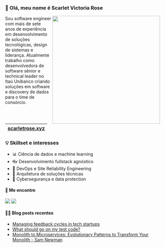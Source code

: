 ### 👋 Olá, meu nome é Scarlet Victoria Rose

<img align="right" height="350" src="https://media0.giphy.com/media/l0NwPdduX7IL1rS1i/giphy.gif?cid=6c09b952fsvcphrfc5py15lbr7nhehpq5v3scsznzetwd7pn&ep=v1_internal_gif_by_id&rid=giphy.gif&ct=g"/>

Sou software engineer com mais de sete anos de experiência em desenvolvimento de soluções tecnológicas, design de sistemas e liderança. Atualmente trabalho como desenvolvedora de software sênior e technical leader no Itaú Unibanco criando soluções em software e discovery de dados para o time de consórcio.

| <a href="https://scarletrose.xyz" target="_blank">scarletrose.xyz</a> | 
| - |

### 💡 Skillset e interesses

- 📊 Ciência de dados e machine learning
- 👓 Desenvolvimento fullstack agnóstico
- 🌳 DevOps e Site Reliability Engineering
- 🚀 Arquitetura de soluções técnicas
- 🚧 Cybersegurança e data protection

#### 🔗 Me encontre

<a href="https://twitter.com/scarletrosedev"><img src="https://img.shields.io/badge/Twitter-1DA1F2?style=for-the-badge&logo=twitter&logoColor=white"></img></a>
<a href="https://dev.to/scarlet"><img src="https://img.shields.io/badge/dev.to-0A0A0A?style=for-the-badge&logo=dev.to&logoColor=white"></img></a>
<!-- <a href="???"><img src="https://img.shields.io/badge/Youtube-FF0000?style=for-the-badge&logo=twitch&logoColor=white"></img></a>
<a href="https://www.twitch.tv/???"><img src="https://img.shields.io/badge/Twitch-9146FF?style=for-the-badge&logo=twitch&logoColor=white"></img></a> -->


#### ✍🏻 Blog posts recentes

<!-- BLOG:START -->
- [Managing feedback cycles in tech startups](https://dev.to/scarlet/managing-feedback-cycles-in-a-tech-startup-5c00)
- [What should go on my test code?](https://dev.to/scarlet/what-should-go-on-my-test-code-4de7)
- [Monolith to Microservices: Evolutionary Patterns to Transform Your Monolith - Sam Newman](https://scarletrose.xyz/posts/112023/monolith-to-microservices-review.html)

<!-- BLOG:END -->

<!-- #### 📺 Videos recentes no Youtube -->

<!-- YOUTUBE:START -->

<!-- YOUTUBE:END -->

